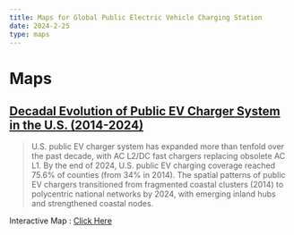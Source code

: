 ```yaml
---
title: Maps for Global Public Electric Vehicle Charging Station
date: 2024-2-25
type: maps
---
```


# Maps

## [Decadal Evolution of Public EV Charger System in the U.S. (2014-2024)](./A.md)
> U.S. public EV charger system has expanded more than tenfold over the past decade, with AC L2/DC fast chargers replacing obsolete AC L1. By the end of 2024, U.S. public EV charging coverage reached 75.6% of counties (from 34% in 2014). The spatial patterns of public EV chargers transitioned from fragmented coastal clusters (2014) to polycentric national networks by 2024, with emerging inland hubs and strengthened coastal nodes.

Interactive Map : [Click Here](./A.md)








